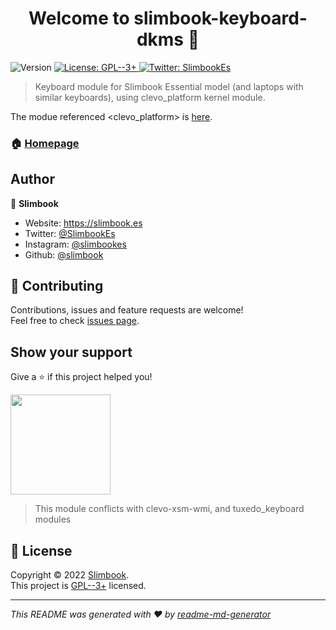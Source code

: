 <h1 align="center">Welcome to slimbook-keyboard-dkms 👋</h1>
<p>
  <img alt="Version" src="https://img.shields.io/badge/version-0.0-blue.svg?cacheSeconds=2592000" />
  <a href="https://www.gnu.org/licenses/gpl-3.0.html" target="_blank">
    <img alt="License: GPL--3+" src="https://img.shields.io/badge/License-GPL--3+-yellow.svg" />
  </a>
  <a href="https://twitter.com/SlimbookEs" target="_blank">
    <img alt="Twitter: SlimbookEs" src="https://img.shields.io/twitter/follow/SlimbookEs.svg?style=social" />
  </a>
</p>

> Keyboard module for Slimbook Essential model (and laptops with similar keyboards), using clevo_platform kernel module.

The modue referenced <clevo_platform> is [here](https://github.com/slimbook/keyboard_module).

### 🏠 [Homepage](https://github.com/slimbook/slimbook-keyboard-dkms)

## Author

👤 **Slimbook**

* Website: https://slimbook.es
* Twitter: [@SlimbookEs](https://twitter.com/SlimbookEs)
* Instagram: [@slimbookes](https://www.instagram.com/slimbookes/)
* Github: [@slimbook](https://github.com/slimbook)

## 🤝 Contributing

Contributions, issues and feature requests are welcome!<br />Feel free to check [issues page](https://github.com/slimbook/slimbook-keyboard-dkms/issues). 

## Show your support

Give a ⭐️ if this project helped you!

<a href="https://www.patreon.com/slimbook">
  <img src="https://c5.patreon.com/external/logo/become_a_patron_button@2x.png" width="160">
</a>


> This module conflicts with clevo-xsm-wmi, and tuxedo_keyboard modules

## 📝 License

Copyright © 2022 [Slimbook](https://github.com/slimbook).<br />
This project is [GPL--3+](https://www.gnu.org/licenses/gpl-3.0.html) licensed.

***
_This README was generated with ❤️ by [readme-md-generator](https://github.com/kefranabg/readme-md-generator)_
